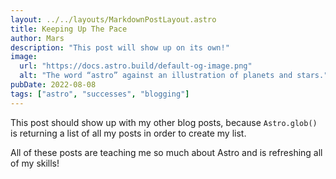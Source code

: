 ```yaml
---
layout: ../../layouts/MarkdownPostLayout.astro
title: Keeping Up The Pace
author: Mars
description: "This post will show up on its own!"
image:
  url: "https://docs.astro.build/default-og-image.png"
  alt: "The word “astro” against an illustration of planets and stars."
pubDate: 2022-08-08
tags: ["astro", "successes", "blogging"]
---
```


This post should show up with my other blog posts, because `Astro.glob()` is returning a list of all my posts in order to create my list.

All of these posts are teaching me so much about Astro and is refreshing all of my skills!
